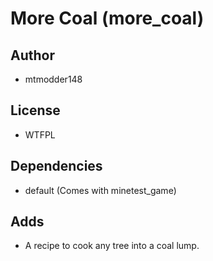 # More Coal (more_coal)

## Author
- mtmodder148

## License
- WTFPL

## Dependencies
- default (Comes with minetest_game)

## Adds
- A recipe to cook any tree into a coal lump.
